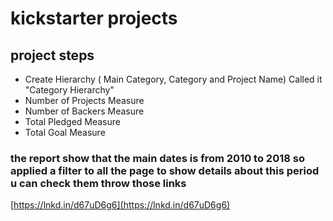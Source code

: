 # kickstarter projects
## project steps
- Create Hierarchy ( Main Category, Category and Project Name) Called it "Category Hierarchy"  
- Number of Projects Measure  
- Number of Backers Measure  
- Total Pledged Measure  
- Total Goal Measure  
### the report show that the main dates is from 2010 to 2018 so applied a filter to all the page to show details about this period  u can check them throw those links
[https://lnkd.in/d67uD6g6](https://lnkd.in/d67uD6g6)
